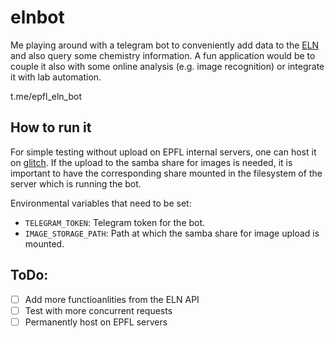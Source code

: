 # elnbot

Me playing around with a telegram bot to conveniently add data to the [ELN](eln.epfl.ch) and also query some chemistry information.
A fun application would be to couple it also with some online analysis (e.g. image recognition) or integrate it with lab automation.

t.me/epfl_eln_bot

## How to run it

For simple testing without upload on EPFL internal servers, one can host it on [glitch](https://glitch.com/).
If the upload to the samba share for images is needed, it is important to have the corresponding share mounted in the filesystem of the server which is running the bot.

Environmental variables that need to be set:

- `TELEGRAM_TOKEN`: Telegram token for the bot.
- `IMAGE_STORAGE_PATH`: Path at which the samba share for image upload is mounted.

## ToDo:

- [ ] Add more functioanlities from the ELN API
- [ ] Test with more concurrent requests
- [ ] Permanently host on EPFL servers
